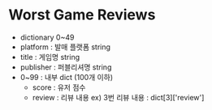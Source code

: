 # Worst Game Reviews

- dictionary 0~49
- platform : 발매 플랫폼 string
- title : 게임명 string
- publisher : 퍼블리셔명 string
- 0~99 : 내부 dict (100개 이하)
  - score : 유저 점수
  - review : 리뷰 내용 ex) 3번 리뷰 내용 : dict[3]['review']
